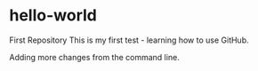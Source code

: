 # hello-world
First Repository
This is my first test - learning how to use GitHub.

Adding more changes from the command line.


